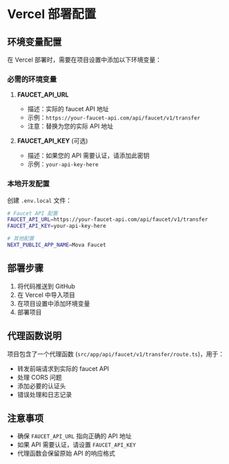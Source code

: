 # Vercel 部署配置

## 环境变量配置

在 Vercel 部署时，需要在项目设置中添加以下环境变量：

### 必需的环境变量

1. **FAUCET_API_URL**
   - 描述：实际的 faucet API 地址
   - 示例：`https://your-faucet-api.com/api/faucet/v1/transfer`
   - 注意：替换为您的实际 API 地址

2. **FAUCET_API_KEY** (可选)
   - 描述：如果您的 API 需要认证，请添加此密钥
   - 示例：`your-api-key-here`

### 本地开发配置

创建 `.env.local` 文件：

```bash
# Faucet API 配置
FAUCET_API_URL=https://your-faucet-api.com/api/faucet/v1/transfer
FAUCET_API_KEY=your-api-key-here

# 其他配置
NEXT_PUBLIC_APP_NAME=Mova Faucet
```

## 部署步骤

1. 将代码推送到 GitHub
2. 在 Vercel 中导入项目
3. 在项目设置中添加环境变量
4. 部署项目

## 代理函数说明

项目包含了一个代理函数 (`src/app/api/faucet/v1/transfer/route.ts`)，用于：

- 转发前端请求到实际的 faucet API
- 处理 CORS 问题
- 添加必要的认证头
- 错误处理和日志记录

## 注意事项

- 确保 `FAUCET_API_URL` 指向正确的 API 地址
- 如果 API 需要认证，请设置 `FAUCET_API_KEY`
- 代理函数会保留原始 API 的响应格式 